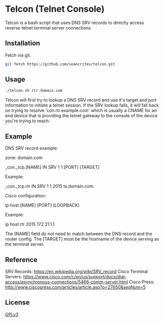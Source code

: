 # Telcon (Telnet Console)

Telcon is a bash script that uses DNS SRV records to directly access reverse telnet terminal server connections.

## Installation

Fetch via git.

```bash
git fetch https://github.com/seancrites/telcon.git
```

## Usage

```bash
./telcon.sh rtr.domain.com
```

Telcon will first try to lookup a DNS SRV record and use it's target and port information to initiate a telnet session. If the SRV lookup fails, it will fall back on trying to resolve 'con.rtr.example.com' which is usually a CNAME for an end device that is providing the telnet gateway to the console of the device you're trying to reach.

## Example

DNS SRV record example:

zone: domain.com

_con._tcp.[NAME]	IN	SRV	1 1 [PORT] [TARGET]

Example:

_con._tcp.rtr		IN	SRV	1 1 2015 ts.domain.com.

Cisco configuration:

ip host [NAME] [PORT] [LOOPBACK]

Example:

ip host rtr 2015 172.21.1.1

The [NAME] field do not need to match between the DNS record and the router config. The [TARGET] must be the hostname of the device serving as the terminal server.

## Reference
SRV Records: https://en.wikipedia.org/wiki/SRV_record
Cisco Terminal Servers: https://www.cisco.com/c/en/us/support/docs/dial-access/asynchronous-connections/5466-comm-server.html
Cisco Press: http://www.ciscopress.com/articles/article.asp?p=27650&seqNum=5

## License
[GPLv3](https://www.gnu.org/licenses/gpl-3.0.html)
